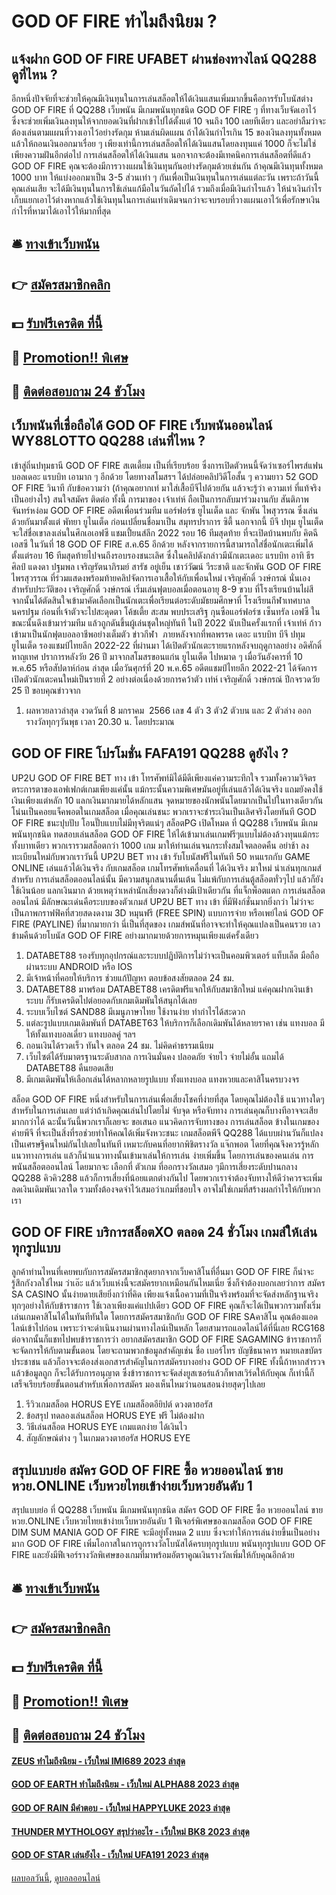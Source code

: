 # GOD OF FIRE ทำไมถึงนิยม ?
## แจ้งฝาก GOD OF FIRE UFABET ผ่านช่องทางไลน์ QQ288 ดูที่ไหน ?
อีกหนึ่งปัจจัยที่จะช่วยให้คุณมีเงินทุนในการเล่นสล็อตให้ได้เงินแสนเพิ่มมากขึ้นคือการรับโบนัสต่าง GOD OF FIRE ที่ QQ288 เว็บพนัน มีเกมพนันทุกชนิด GOD OF FIRE ๆ ที่ทางเว็บจัดเอาไว้ ซึ่งจะช่วยเพิ่มเงินลงทุนให้จากยอดเงินที่ฝากเข้าไปได้ตั้งแต่ 10 จนถึง 100 เลยทีเดียว และอย่าลืมว่าจะต้องเล่นตามแผนที่วางเอาไว้อย่างรัดกุม ห้ามเล่นผิดแผน ถ้าได้เงินกำไรเกิน 15 ของเงินลงทุนทั้งหมดแล้วให้ถอนเงินออกมาเรื่อย ๆ เพียงเท่านี้การเล่นสล็อตให้ได้เงินแสนโดยลงทุนแค่ 1000 ก็จะไม่ใช่เพียงความฝันอีกต่อไป
การเล่นสล็อตให้ได้เงินแสน นอกจากจะต้องมีเทคนิคการเล่นสล็อตที่ดีแล้ว GOD OF FIRE คุณจะต้องมีการวางแผนใช้เงินทุนกันอย่างรัดกุมด้วยเช่นกัน ถ้าคุณมีเงินทุนทั้งหมด 1000 บาท ให้แบ่งออกมาเป็น 3-5 ส่วนเท่า ๆ กันเพื่อเป็นเงินทุนในการเล่นแต่ละวัน เพราะถ้าวันนี้คุณเล่นเสีย จะได้มีเงินทุนในการใช้เล่นแก้มือในวันถัดไปได้ รวมถึงเมื่อมีเงินกำไรแล้ว ให้นำเงินกำไรเก็บแยกเอาไว้ต่างหากแล้วใช้เงินทุนในการเล่นเท่าเดิมจนกว่าจะจบรอบที่วางแผนเอาไว้เพื่อรักษาเงินกำไรที่หามาได้เอาไว้ให้มากที่สุด

## 🛎 [ทางเข้าเว็บพนัน](https://bit.ly/3SdLNi2)
## 👉 [สมัครสมาชิกคลิก](https://bit.ly/3SdLNi2)
## 💵 [รับฟรีเครดิต ที่นี้](https://bit.ly/3dyRKHj)
## 👑 [Promotion!! พิเศษ](https://bit.ly/3dyRKHj)
## 📱 [ติดต่อสอบถาม 24 ชัวโมง](https://bit.ly/3dyRKHj)

## เว็บพนันที่เชื่อถือได้ GOD OF FIRE เว็บพนันออนไลน์ WY88LOTTO QQ288 เล่นที่ไหน ?
เข้าสู่ถิ่นปทุมธานี GOD OF FIRE สเตเดี้ยม เป็นที่เรียบร้อย ซึ่งการเปิดตัวหนนี้จัดว่าเซอร์ไพรส์แฟนบอลเดอะ แรบบิท เอามาก ๆ อีกด้วย
โดยทางสโมสรฯ ได้ปล่อยคลิปวิดีโอสั้น ๆ ความยาว 52 GOD OF FIRE วินาที กับข้อความว่า (ถ้าคุณอยากเท่ มาใส่เสื้อบีจีไปด้วยกัน แล้วจะรู้ว่า ความเท่ ที่แท้จริงเป็นอย่างไร)
สนใจสมัคร ติดต่อ
ทั้งนี้ การมาของ เจ้าเท่ห์ ถือเป็นการกลับมาร่วมงานกับ สันติภาพ จันทร์หง่อม GOD OF FIRE อดีตเพื่อนร่วมทีม แอร์ฟอร์ซ ยูไนเต็ด และ จักพัน ไพสุวรรณ ซึ่งเล่นด้วยกันมาตั้งแต่ พัทยา ยูไนเต็ด ก่อนเปลี่ยนชื่อมาเป็น สมุทรปราการ ซิตี้ นอกจากนี้ บีจี ปทุม ยูไนเต็ด จะใส่ชื่อเขาลงเล่นในศึกเอเอฟซี แชมเปี้ยนส์ลีก 2022 รอบ 16 ทีมสุดท้าย ที่จะเปิดบ้านพบกับ คิตฉี เอสซี ในวันที่ 18 GOD OF FIRE ส.ค.65 อีกด้วย หลังจากรายการนี้สามารถใส่ชื่อนักเตะเพิ่มได้ตั้งแต่รอบ 16 ทีมสุดท้ายไปจนถึงรอบรองชนะเลิศ
ซึ่งในคลิปดังกล่าวมีนักเตะเดอะ แรบบิท อาทิ ธีรศิลป์ แดงดา ปฐมพล เจริญรัตนาภิรมย์ สารัช อยู่เย็น เชาว์วัฒน์ วีระชาติ และจักพัน GOD OF FIRE ไพรสุวรรณ ที่ร่วมแสดงพร้อมท้ายคลิปจัดการเอาเสื้อให้กับเพื่อนใหม่ เจริญศักดิ์ วงษ์กรณ์ นั่นเอง
สำหรับประวัติของ เจริญศักดิ์ วงษ์กรณ์ เริ่มเล่นฟุตบอลเมื่อตอนอายุ 8-9 ขวบ ที่โรงเรียนบ้านไผ่สี จากนั้นได้ตัดสินใจเข้ามาคัดเลือกเป็นนักเตะเพื่อเรียนต่อระดับมัธยมศึกษาที่ โรงเรียนกีฬาเทศบาลนครปฐม ก่อนที่เจ้าตัวจะไปสะดุดตา โค้ชเตี้ย สะสม พบประเสริฐ กุนซือแอร์ฟอร์ซ เซ็นทรัล เอฟซี ในขณะนั้นดึงเข้ามาร่วมทีม แล้วถูกดันขึ้นผู้เล่นชุดใหญ่ทันที ในปี 2022 นับเป็นครั้งแรกที่ เจ้าเท่ห์ ก้าวเข้ามาเป็นนักฟุตบอลอาชีพอย่างเต็มตัว
ข่าวกีฬา  ภายหลังจากที่พลพรรค เดอะ แรบบิท บีจี ปทุม ยูไนเต็ด รองแชมป์ไทยลีก 2022-22 ที่ผ่านมา ได้เปิดตัวนักเตะรายแรกหลังจบฤดูกาลอย่าง อดิศักดิ์ หาญเทศ ปราการหลังวัย 26 ปี มาจากสโมสรขอนแก่น ยูไนเต็ด ไปหมาด ๆ เมื่อวันอังคารที่ 10 พ.ค.65 หรือสัปดาห์ก่อน
ล่าสุด เมื่อวันศุกร์ที่ 20 พ.ค.65 อดีตแชมป์ไทยลีก 2022-21 ได้จัดการเปิดตัวนักเตะคนใหม่เป็นรายที่ 2 อย่างต่อเนื่องด้วยการคว้าตัว เท่ห์ เจริญศักดิ์ วงษ์กรณ์ ปีกจรวดวัย 25 ปี
ขอบคุณข่าวจาก
1. ผลหวยลาวล่าสุด งวดวันที่ 8 มกราคม  2566 เลข 4 ตัว 3 ตัว2 ตัวบน และ 2 ตัวล่าง ออกรางวัลทุกๆวันพุธ เวลา 20.30 น. โดยประมาณ

## GOD OF FIRE โปรโมชั่น FAFA191 QQ288 ดูยังไง ?
UP2U GOD OF FIRE BET ทาง เข้า โทรศัพท์มิได้มีดีเพียงแค่ความระทึกใจ รวมทั้งความวิจิตรตระการตาของเอฟเฟกต์เกมเพียงแค่นั้น แม้กระนั้นความพิเศษมันอยู่ที่เล่นแล้วได้เงินจริง แถมยังคงใช้เงินเพียงแต่หลัก 10 แลกเงินมากมายได้หลักแสน จุดหมายของนักพนันโดยมากเป็นไปในทางเดียวกัน โน่นเป็นคอยแจ็คพอตในเกมสล็อต เมื่อคุณเล่นชนะ พวกเราจะชำระเงินเป็นเลิศจริงโดยทันที GOD OF FIRE ชนะปุบปับ โอนปั๊บแบบไม่มีทุจริตแน่ๆ สล็อตPG เปิดโหมด ที่ QQ288 เว็บพนัน มีเกมพนันทุกชนิด ทดสอบเล่นสล็อต GOD OF FIRE ให้ได้เข้ามาเล่นเกมฟรีๆแบบไม่ต้องล้วงทุนแม้กระทั้งบาทเดียว พวกเรารวมสล็อตกว่า 1000 เกม มาให้ท่านเล่นจนกระทั่งสมใจตลอดคืน อย่าช้า ลงทะเบียนใหม่กับพวกเราวันนี้ UP2U BET ทาง เข้า รับโบนัสฟรีในทันที 50 หนแรกกับ GAME ONLINE เล่นแล้วได้เงินจริง กับเกมสล็อต เกมโทรศัพท์เคลื่อนที่ ได้เงินจริง มาใหม่ น่าเล่นทุกเกมส์ สำหรับ การเล่นสล็อตออนไลน์นั้น มีความสนุกสนานตื่นเต้น ไม่แพ้กับการเล่นตู้สล็อตทั่วๆไป แล้วก็ยัง ใช้เงินน้อย แลกเงินมาก ด้วยเหตุว่าเหล่านักเสี่ยงดวงก็ต่างมีเป้าเดียวกัน ที่แจ็กพ็อตแตก การเล่นสล็อตออนไลน์ มีลักษณะเด่นคือระบบของตัวเกมส์ UP2U BET ทาง เข้า ที่มีฟังก์ชั่นมากยิ่งกว่า ไม่ว่าจะเป็นภาพกราฟฟิคที่สวยสดงดงาม 3D หมุนฟรี (FREE SPIN) แบบการจ่าย หรือเพย์ไลน์ GOD OF FIRE (PAYLINE) ที่มากมายกว่า นี่เป็นที่สุดของ เกมส์พนันที่อาจจะทำให้คุณแปลงเป็นคนรวย เลวข้ามคืนด้วยโบนัส GOD OF FIRE อย่างมากมายด้วยการหมุนเพียงแต่ครั้งเดียว
1. DATABET88 รองรับทุกอุปกรณ์และระบบปฏิบัติการไม่ว่าจะเป็นคอมพิวเตอร์ แท็บเล็ต มือถือผ่านระบบ ANDROID หรือ IOS
2. มีเจ้าหน้าที่คอยให้บริการ ช่วยแก้ปัญหา ตอบข้อสงสัยตลอด 24 ชม.
3. DATABET88 มาพร้อม DATABET88 เครดิตฟรีแจกให้กับสมาชิกใหม่ แค่คุณฝากเงินเข้าระบบ ก็รับเครดิตไปต่อยอดกับเกมเดิมพันให้สนุกได้เลย
4. ระบบเว็บไซต์ SAND88 มีเมนูภาษาไทย ใช้งานง่าย ทำกำไรได้สะดวก
5. แต่ละรูปแบบเกมเดิมพันที่ DATABET63 ให้บริการก็เลือกเดิมพันได้หลายราคา เช่น แทงบอล มีให้ทั้งแทงบอลเดี่ยว แทงบอลคู่ ฯลฯ
6. ถอนเงินได้รวดเร็ว ทันใจ ตลอด 24 ชม. ไม่คิดค่าธรรมเนียม
7. เว็บไซต์ได้รับมาตรฐานระดับสากล การเงินมั่นคง ปลอดภัย จ่ายไว จ่ายไม่อั้น แถมได้ DATABET88 คืนยอดเสีย
8. มีเกมเดิมพันให้เลือกเล่นได้หลากหลายรูปแบบ ทั้งแทงบอล แทงหวยและคาสิโนครบวงจร

สล็อต GOD OF FIRE หนึ่งสำหรับในการเล่นเพื่อเสี่ยงโชคที่ง่ายที่สุด โดยคุณไม่ต้องใช้ แนวทางใดๆสำหรับในการเล่นเลย แต่ว่าถ้าเกิดคุณเล่นไปโดยไม่ จับจุด หรือจับทาง การเล่นคุณก็บางทีอาจจะเสียมากกว่าได้ ฉะนั้นวันนี้พวกเราก็เลยจะ ขอเสนอ แนวคิดการจับทางของ การเล่นสล็อต ข้างในเกมของ ค่ายพีจี ที่จะเป็นสิ่งที่รอช่วยทำให้คณได้เพิ่มจังหวะชนะ เกมสล็อตพีจี QQ288 ได้แบบผ่านวันก็แปลงเป็นเศรษฐีคนใหม่กันไปเลยในทันที เหมาะกับคนที่อยากพิชิตรางวัล แจ๊กพอต โดยที่คุณจึงควรรู้หลักแนวทางการเล่น แล้วก็นำแนวทางนั้นเข้ามาเล่นให้การเล่น ง่ายเพิ่มขึ้น โดยการเล่นของคนเล่น การพนันสล็อตออนไลน์ โดยมากจะ เลือกที่ ตัวเกม ที่ออกรางวัลเสมอ ๆมีการเสี่ยงระดับปานกลาง QQ288 คิวคิว288 แล้วก็การเสี่ยงที่น้อยแตกต่างกันไป โดยพวกเราจำต้องจับทางให้ดีว่าควรจะเพิ่มลดเงินเดิมพันเวลาใด รวมทั้งต้องจดจำไว้เสมอว่าเกมที่ชอบใจ อาจไม่ใช่เกมที่สร้างผลกำไรให้กับพวกเรา

## GOD OF FIRE บริการสล็อตXO ตลอด 24 ชั่วโมง เกมส์ให้เล่นทุกรูปแบบ
ลูกค้าท่านไหนที่เคยพบกับการสมัครสมาชิกสุดยากจากเว็บคาสิโนที่อื่นมา GOD OF FIRE ก็น่าจะรู้สึกกังวลใช่ไหม ว่าเอ๊ะ แล้วเว็บแห่งนี้จะสมัครยากเหมือนกันไหมเนี่ย ซึ่งก็จำต้องบอกเลยว่าการ สมัคร SA CASINO นั้นง่ายดายเสียยิ่งกว่าที่คิด เพียงแจ้งเนื้อความที่เป็นจริงพร้อมที่จะจัดส่งหลักฐานจริงทุกๆอย่างให้กับข้าราชการ ใช้เวลาเพียงแค่แปปเดียว GOD OF FIRE คุณก็จะได้เป็นพวกรวมทั้งเริ่มเล่นเกมคาสิโนได้ในทันทีทันใด
โดยการสมัครสมาชิกกับ GOD OF FIRE SAคาสิโน คุณต้องแอดไลน์เข้าไปก่อน เพราะว่าจะดำเนินงานผ่านทางไลน์เป็นหลัก โดยสามารถแอดไลน์ได้ที่นี่เลย RCG168 ต่อจากนั้นก็แชทไปพบข้าราชการว่า อยากสมัครสมาชิก GOD OF FIRE SAGAMING ข้าราชการก็จะจัดการให้กับตามขั้นตอน โดยจะถามพวกข้อมูลสำคัญเช่น ชื่อ เบอร์โทร บัญชีธนาคาร หมายเลขบัตรประชาชน
แล้วก็อาจจะต้องส่งเอกสารสำคัญในการสมัครบางอย่าง GOD OF FIRE ทั้งนี้ถ้าหากสำรวจแล้วข้อมูลถูก ก็จะได้รับการอนุญาต ซึ่งข้าราชการจะจัดส่งยูสเซอร์แล้วก็พาสเวิร์ดให้กับคุณ ก็เท่านี้ก็เสร็จเรียบร้อยขั้นตอนสำหรับเพื่อการสมัคร มองเห็นไหมว่านอนสอนง่ายสุดๆไปเลย
1. รีวิวเกมสล็อต HORUS EYE เกมสล็อตอียิปต์ ดวงตาฮอรัส
2. ข้อสรุป ทดลองเล่นสล็อต HORUS EYE ฟรี ไม่ต้องฝาก
3. วิธีเล่นสล็อต HORUS EYE เกมแตกง่าย ได้เงินไว
4. สัญลักษณ์ต่าง ๆ ในเกมดวงตาฮอรัส HORUS EYE

## สรุปแบบย่อ สมัคร GOD OF FIRE ซื้อ หวยออนไลน์ ขายหวย.ONLINE เว็บหวยไทยเข้าง่ายเว็บหวยอันดับ 1
สรุปแบบย่อ ที่ QQ288 เว็บพนัน มีเกมพนันทุกชนิด สมัคร GOD OF FIRE ซื้อ หวยออนไลน์ ขายหวย.ONLINE เว็บหวยไทยเข้าง่ายเว็บหวยอันดับ 1 ฟีเจอร์พิเศษของเกมสล็อต GOD OF FIRE DIM SUM MANIA GOD OF FIRE จะมีอยู่ทั้งหมด 2 แบบ ซึ่งจะทำให้การเล่นง่ายขึ้นเป็นอย่างมาก GOD OF FIRE เพิ่มโอกาสในการถูกรางวัลโบนัสได้ครบทุกรูปแบบ พนันทุกรูปแบบ GOD OF FIRE และยังมีฟีเจอร์รางวัลพิเศษของเกมที่มาพร้อมอัตราคูณเงินรางวัลเพิ่มให้กับคุณอีกด้วย

## 🛎 [ทางเข้าเว็บพนัน](https://bit.ly/3SdLNi2)
## 👉 [สมัครสมาชิกคลิก](https://bit.ly/3SdLNi2)
## 💵 [รับฟรีเครดิต ที่นี้](https://bit.ly/3dyRKHj)
## 👑 [Promotion!! พิเศษ](https://bit.ly/3dyRKHj)
## 📱 [ติดต่อสอบถาม 24 ชัวโมง](https://bit.ly/3dyRKHj)

#### [ZEUS ทำไมถึงนิยม - เว็บใหม่ IMI689 2023 ล่าสุด](https://atom.io/themes/zeus%20ทำไมถึงนิยม%20-%20เว็บใหม่%20imi689%202023%20ล่าสุด)
#### [GOD OF EARTH ทำไมถึงนิยม - เว็บใหม่ ALPHA88 2023 ล่าสุด](https://atom.io/themes/god%20of%20earth%20ทำไมถึงนิยม%20-%20เว็บใหม่%20alpha88%202023%20ล่าสุด)
#### [GOD OF RAIN มีคำตอบ - เว็บใหม่ HAPPYLUKE 2023 ล่าสุด](https://atom.io/themes/god%20of%20rain%20มีคำตอบ%20-%20เว็บใหม่%20happyluke%202023%20ล่าสุด)
#### [THUNDER MYTHOLOGY สรุปว่าอะไร - เว็บใหม่ BK8 2023 ล่าสุด](https://atom.io/themes/thunder%20mythology%20สรุปว่าอะไร%20-%20เว็บใหม่%20bk8%202023%20ล่าสุด)
#### [GOD OF STAR เล่นยังไง - เว็บใหม่ UFA191 2023 ล่าสุด](https://atom.io/themes/god%20of%20star%20เล่นยังไง%20-%20เว็บใหม่%20ufa191%202023%20ล่าสุด)

[ผลบอลวันนี้](https://siamsport.tv "ผลบอลวันนี้"), [ดูบอลออนไลน์](https://siamsport.tv/ดูบอลสด "ดูบอลออนไลน์")